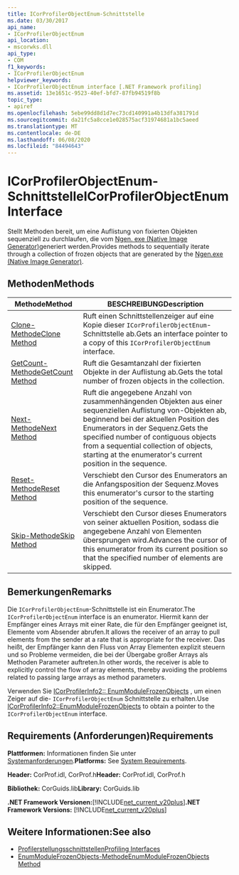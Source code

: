 ```yaml
---
title: ICorProfilerObjectEnum-Schnittstelle
ms.date: 03/30/2017
api_name:
- ICorProfilerObjectEnum
api_location:
- mscorwks.dll
api_type:
- COM
f1_keywords:
- ICorProfilerObjectEnum
helpviewer_keywords:
- ICorProfilerObjectEnum interface [.NET Framework profiling]
ms.assetid: 13e1651c-9523-40ef-bfd7-87fb94519f8b
topic_type:
- apiref
ms.openlocfilehash: 5ebe99dd8d1d7ec73cd140991a4b13dfa381791d
ms.sourcegitcommit: da21fc5a8cce1e028575acf31974681a1bc5aeed
ms.translationtype: MT
ms.contentlocale: de-DE
ms.lasthandoff: 06/08/2020
ms.locfileid: "84494643"
---
```

# <a name="icorprofilerobjectenum-interface"></a><span data-ttu-id="c711d-102">ICorProfilerObjectEnum-Schnittstelle</span><span class="sxs-lookup"><span data-stu-id="c711d-102">ICorProfilerObjectEnum Interface</span></span>
<span data-ttu-id="c711d-103">Stellt Methoden bereit, um eine Auflistung von fixierten Objekten sequenziell zu durchlaufen, die vom [Ngen. exe (Native Image Generator)](../../tools/ngen-exe-native-image-generator.md)generiert werden.</span><span class="sxs-lookup"><span data-stu-id="c711d-103">Provides methods to sequentially iterate through a collection of frozen objects that are generated by the [Ngen.exe (Native Image Generator)](../../tools/ngen-exe-native-image-generator.md).</span></span>  
  
## <a name="methods"></a><span data-ttu-id="c711d-104">Methoden</span><span class="sxs-lookup"><span data-stu-id="c711d-104">Methods</span></span>  
  
|<span data-ttu-id="c711d-105">Methode</span><span class="sxs-lookup"><span data-stu-id="c711d-105">Method</span></span>|<span data-ttu-id="c711d-106">BESCHREIBUNG</span><span class="sxs-lookup"><span data-stu-id="c711d-106">Description</span></span>|  
|------------|-----------------|  
|[<span data-ttu-id="c711d-107">Clone-Methode</span><span class="sxs-lookup"><span data-stu-id="c711d-107">Clone Method</span></span>](icorprofilerobjectenum-clone-method.md)|<span data-ttu-id="c711d-108">Ruft einen Schnittstellenzeiger auf eine Kopie dieser `ICorProfilerObjectEnum`-Schnittstelle ab.</span><span class="sxs-lookup"><span data-stu-id="c711d-108">Gets an interface pointer to a copy of this `ICorProfilerObjectEnum` interface.</span></span>|  
|[<span data-ttu-id="c711d-109">GetCount-Methode</span><span class="sxs-lookup"><span data-stu-id="c711d-109">GetCount Method</span></span>](icorprofilerobjectenum-getcount-method.md)|<span data-ttu-id="c711d-110">Ruft die Gesamtanzahl der fixierten Objekte in der Auflistung ab.</span><span class="sxs-lookup"><span data-stu-id="c711d-110">Gets the total number of frozen objects in the collection.</span></span>|  
|[<span data-ttu-id="c711d-111">Next-Methode</span><span class="sxs-lookup"><span data-stu-id="c711d-111">Next Method</span></span>](icorprofilerobjectenum-next-method.md)|<span data-ttu-id="c711d-112">Ruft die angegebene Anzahl von zusammenhängenden Objekten aus einer sequenziellen Auflistung von-Objekten ab, beginnend bei der aktuellen Position des Enumerators in der Sequenz.</span><span class="sxs-lookup"><span data-stu-id="c711d-112">Gets the specified number of contiguous objects from a sequential collection of objects, starting at the enumerator's current position in the sequence.</span></span>|  
|[<span data-ttu-id="c711d-113">Reset-Methode</span><span class="sxs-lookup"><span data-stu-id="c711d-113">Reset Method</span></span>](icorprofilerobjectenum-reset-method.md)|<span data-ttu-id="c711d-114">Verschiebt den Cursor des Enumerators an die Anfangsposition der Sequenz.</span><span class="sxs-lookup"><span data-stu-id="c711d-114">Moves this enumerator's cursor to the starting position of the sequence.</span></span>|  
|[<span data-ttu-id="c711d-115">Skip-Methode</span><span class="sxs-lookup"><span data-stu-id="c711d-115">Skip Method</span></span>](icorprofilerobjectenum-skip-method.md)|<span data-ttu-id="c711d-116">Verschiebt den Cursor dieses Enumerators von seiner aktuellen Position, sodass die angegebene Anzahl von Elementen übersprungen wird.</span><span class="sxs-lookup"><span data-stu-id="c711d-116">Advances the cursor of this enumerator from its current position so that the specified number of elements are skipped.</span></span>|  
  
## <a name="remarks"></a><span data-ttu-id="c711d-117">Bemerkungen</span><span class="sxs-lookup"><span data-stu-id="c711d-117">Remarks</span></span>  
 <span data-ttu-id="c711d-118">Die `ICorProfilerObjectEnum`-Schnittstelle ist ein Enumerator.</span><span class="sxs-lookup"><span data-stu-id="c711d-118">The `ICorProfilerObjectEnum` interface is an enumerator.</span></span> <span data-ttu-id="c711d-119">Hiermit kann der Empfänger eines Arrays mit einer Rate, die für den Empfänger geeignet ist, Elemente vom Absender abrufen.</span><span class="sxs-lookup"><span data-stu-id="c711d-119">It allows the receiver of an array to pull elements from the sender at a rate that is appropriate for the receiver.</span></span> <span data-ttu-id="c711d-120">Das heißt, der Empfänger kann den Fluss von Array Elementen explizit steuern und so Probleme vermeiden, die bei der Übergabe großer Arrays als Methoden Parameter auftreten.</span><span class="sxs-lookup"><span data-stu-id="c711d-120">In other words, the receiver is able to explicitly control the flow of array elements, thereby avoiding the problems related to passing large arrays as method parameters.</span></span>  
  
 <span data-ttu-id="c711d-121">Verwenden Sie [ICorProfilerInfo2:: EnumModuleFrozenObjects](icorprofilerinfo2-enummodulefrozenobjects-method.md) , um einen Zeiger auf die- `ICorProfilerObjectEnum` Schnittstelle zu erhalten.</span><span class="sxs-lookup"><span data-stu-id="c711d-121">Use [ICorProfilerInfo2::EnumModuleFrozenObjects](icorprofilerinfo2-enummodulefrozenobjects-method.md) to obtain a pointer to the `ICorProfilerObjectEnum` interface.</span></span>  
  
## <a name="requirements"></a><span data-ttu-id="c711d-122">Requirements (Anforderungen)</span><span class="sxs-lookup"><span data-stu-id="c711d-122">Requirements</span></span>  
 <span data-ttu-id="c711d-123">**Plattformen:** Informationen finden Sie unter [Systemanforderungen](../../get-started/system-requirements.md).</span><span class="sxs-lookup"><span data-stu-id="c711d-123">**Platforms:** See [System Requirements](../../get-started/system-requirements.md).</span></span>  
  
 <span data-ttu-id="c711d-124">**Header:** CorProf.idl, CorProf.h</span><span class="sxs-lookup"><span data-stu-id="c711d-124">**Header:** CorProf.idl, CorProf.h</span></span>  
  
 <span data-ttu-id="c711d-125">**Bibliothek:** CorGuids.lib</span><span class="sxs-lookup"><span data-stu-id="c711d-125">**Library:** CorGuids.lib</span></span>  
  
 <span data-ttu-id="c711d-126">**.NET Framework Versionen:**[!INCLUDE[net_current_v20plus](../../../../includes/net-current-v20plus-md.md)]</span><span class="sxs-lookup"><span data-stu-id="c711d-126">**.NET Framework Versions:** [!INCLUDE[net_current_v20plus](../../../../includes/net-current-v20plus-md.md)]</span></span>  
  
## <a name="see-also"></a><span data-ttu-id="c711d-127">Weitere Informationen:</span><span class="sxs-lookup"><span data-stu-id="c711d-127">See also</span></span>

- [<span data-ttu-id="c711d-128">Profilerstellungsschnittstellen</span><span class="sxs-lookup"><span data-stu-id="c711d-128">Profiling Interfaces</span></span>](profiling-interfaces.md)
- [<span data-ttu-id="c711d-129">EnumModuleFrozenObjects-Methode</span><span class="sxs-lookup"><span data-stu-id="c711d-129">EnumModuleFrozenObjects Method</span></span>](icorprofilerinfo2-enummodulefrozenobjects-method.md)
